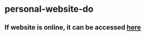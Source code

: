 # personal-website-do

## If website is online, it can be accessed [here](http://107.170.236.22:8000)
